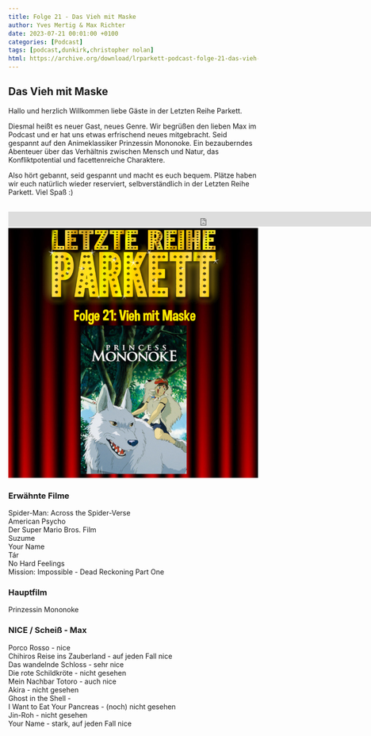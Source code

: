 ```yaml
---
title: Folge 21 - Das Vieh mit Maske
author: Yves Mertig & Max Richter
date: 2023-07-21 00:01:00 +0100
categories: [Podcast]
tags: [podcast,dunkirk,christopher nolan]
html: https://archive.org/download/lrparkett-podcast-folge-21-das-vieh-mit-maske/LRParkett%20Podcast%20Folge%2021%20-%20Das%20Vieh%20mit%20Maske.mp3
---
```


## Das Vieh mit Maske

Hallo und herzlich Willkommen liebe Gäste in der Letzten Reihe Parkett.

Diesmal heißt es neuer Gast, neues Genre. Wir begrüßen den lieben Max im Podcast und er hat uns etwas erfrischend neues mitgebracht. Seid gespannt auf den Animeklassiker Prinzessin Mononoke. Ein bezauberndes Abenteuer über das Verhältnis zwischen Mensch und Natur, das Konfliktpotential und facettenreiche Charaktere.

Also hört gebannt, seid gespannt und macht es euch bequem.
Plätze haben wir euch natürlich wieder reserviert, selbverständlich in der Letzten Reihe Parkett. Viel Spaß :)
<br>
<br>

<iframe src="https://archive.org/download/lrparkett-podcast-folge-21-das-vieh-mit-maske/LRParkett%20Podcast%20Folge%2021%20-%20Das%20Vieh%20mit%20Maske.mp3" width="800" height="30" frameborder="0" webkitallowfullscreen="true" mozallowfullscreen="true" allowfullscreen></iframe>


<img src="/assets/img/postings/posting021.png" alt="Podcast Cover">

### Erwähnte Filme

Spider-Man: Across the Spider-Verse <br>
American Psycho <br>
Der Super Mario Bros. Film <br>
Suzume <br>
Your Name <br>
Tár <br>
No Hard Feelings <br>
Mission: Impossible - Dead Reckoning Part One <br>

### Hauptfilm

Prinzessin Mononoke <br>

### NICE / Scheiß - Max

Porco Rosso - nice <br>
Chihiros Reise ins Zauberland - auf jeden Fall nice <br>
Das wandelnde Schloss - sehr nice <br>
Die rote Schildkröte - nicht gesehen <br>
Mein Nachbar Totoro - auch nice <br>
Akira - nicht gesehen <br>
Ghost in the Shell - <br>
I Want to Eat Your Pancreas - (noch) nicht gesehen <br>
Jin-Roh - nicht gesehen <br>
Your Name - stark, auf jeden Fall nice <br>
